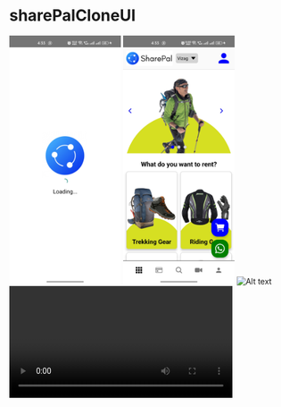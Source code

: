 # sharePalCloneUI
<img src="Screenshots/splashScreen.jpg" alt="Alt text" width="200px">
<img src="Screenshots/homeScreen.jpg" alt="Alt text" width="200px">
<img src="Screenshots/homescree1.jpg" alt="Alt text" width="200px">
<video src="Screenshots/video.mp4" alt="Alt text" height="200px" controls>
  Sorry, your browser doesn't support embedded videos.
</video>
